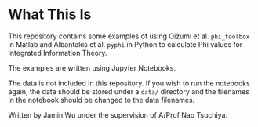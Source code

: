 # What This Is

This repository contains some examples of using Oizumi et al. `phi_toolbox` in 
Matlab and Albantakis et al. `pyphi` in Python to calculate Phi values for
Integrated Information Theory. 

The examples are written using Jupyter Notebooks.

The data is not included in this repository. If you wish to run the notebooks again, the data should be stored under a `data/` directory and the filenames in the notebook should be changed to the data filenames.

Written by Jamin Wu under the supervision of A/Prof Nao Tsuchiya. 
